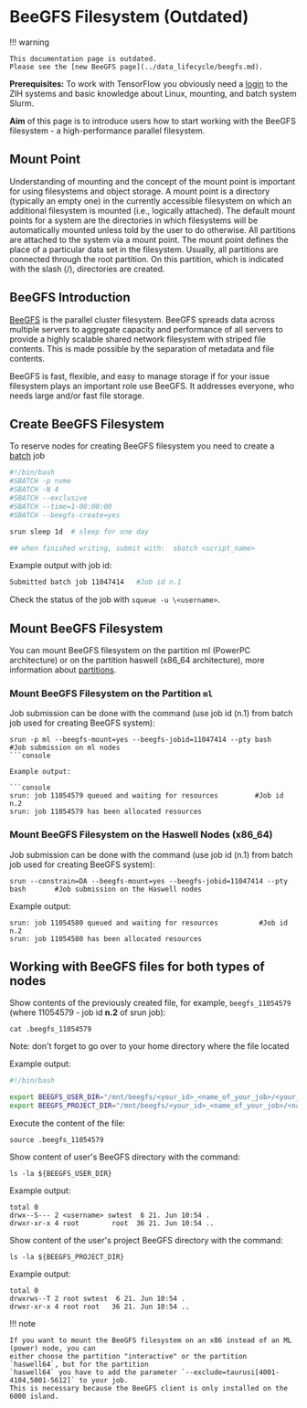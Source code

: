 # BeeGFS Filesystem (Outdated)

!!! warning

    This documentation page is outdated.
    Please see the [new BeeGFS page](../data_lifecycle/beegfs.md).

**Prerequisites:** To work with TensorFlow you obviously need a [login](../application/overview.md) to
the ZIH systems and basic knowledge about Linux, mounting, and batch system Slurm.

**Aim** of this page is to introduce
users how to start working with the BeeGFS filesystem - a high-performance parallel filesystem.

## Mount Point

Understanding of mounting and the concept of the mount point is important for using filesystems and
object storage. A mount point is a directory (typically an empty one) in the currently accessible
filesystem on which an additional filesystem is mounted (i.e., logically attached).  The default
mount points for a system are the directories in which filesystems will be automatically mounted
unless told by the user to do otherwise.  All partitions are attached to the system via a mount
point. The mount point defines the place of a particular data set in the filesystem. Usually, all
partitions are connected through the root partition. On this partition, which is indicated with the
slash (/), directories are created.

## BeeGFS Introduction

[BeeGFS](https://www.beegfs.io/content/) is the parallel cluster filesystem.  BeeGFS spreads data
across multiple servers to aggregate capacity and performance of all servers to provide a highly
scalable shared network filesystem with striped file contents. This is made possible by the
separation of metadata and file contents.

BeeGFS is fast, flexible, and easy to manage storage if for your issue
filesystem plays an important role use BeeGFS. It addresses everyone,
who needs large and/or fast file storage.

## Create BeeGFS Filesystem

To reserve nodes for creating BeeGFS filesystem you need to create a
[batch](../jobs_and_resources/slurm.md) job

```Bash
#!/bin/bash
#SBATCH -p nvme
#SBATCH -N 4
#SBATCH --exclusive
#SBATCH --time=1-00:00:00
#SBATCH --beegfs-create=yes

srun sleep 1d  # sleep for one day

## when finished writing, submit with:  sbatch <script_name>
```

Example output with job id:

```Bash
Submitted batch job 11047414   #Job id n.1
```

Check the status of the job with `squeue -u \<username>`.

## Mount BeeGFS Filesystem

You can mount BeeGFS filesystem on the partition ml (PowerPC architecture) or on the
partition haswell (x86_64 architecture), more information about [partitions](../jobs_and_resources/partitions_and_limits.md).

### Mount BeeGFS Filesystem on the Partition `ml`

Job submission can be done with the command (use job id (n.1) from batch job used for creating
BeeGFS system):

```console
srun -p ml --beegfs-mount=yes --beegfs-jobid=11047414 --pty bash                #Job submission on ml nodes
```console

Example output:

```console
srun: job 11054579 queued and waiting for resources         #Job id n.2
srun: job 11054579 has been allocated resources
```

### Mount BeeGFS Filesystem on the Haswell Nodes (x86_64)

Job submission can be done with the command (use job id (n.1) from batch
job used for creating BeeGFS system):

```console
srun --constrain=DA --beegfs-mount=yes --beegfs-jobid=11047414 --pty bash       #Job submission on the Haswell nodes
```

Example output:

```console
srun: job 11054580 queued and waiting for resources          #Job id n.2
srun: job 11054580 has been allocated resources
```

## Working with BeeGFS files for both types of nodes

Show contents of the previously created file, for example,
`beegfs_11054579` (where 11054579 - job id **n.2** of srun job):

```console
cat .beegfs_11054579
```

Note: don't forget to go over to your home directory where the file located

Example output:

```Bash
#!/bin/bash

export BEEGFS_USER_DIR="/mnt/beegfs/<your_id>_<name_of_your_job>/<your_id>"
export BEEGFS_PROJECT_DIR="/mnt/beegfs/<your_id>_<name_of_your_job>/<name of your project>"
```

Execute the content of the file:

```console
source .beegfs_11054579
```

Show content of user's BeeGFS directory with the command:

```console
ls -la ${BEEGFS_USER_DIR}
```

Example output:

```console
total 0
drwx--S--- 2 <username> swtest  6 21. Jun 10:54 .
drwxr-xr-x 4 root        root  36 21. Jun 10:54 ..
```

Show content of the user's project BeeGFS directory with the command:

```console
ls -la ${BEEGFS_PROJECT_DIR}
```

Example output:

```console
total 0
drwxrws--T 2 root swtest  6 21. Jun 10:54 .
drwxr-xr-x 4 root root   36 21. Jun 10:54 ..
```

!!! note

    If you want to mount the BeeGFS filesystem on an x86 instead of an ML (power) node, you can
    either choose the partition "interactive" or the partition `haswell64`, but for the partition
    `haswell64` you have to add the parameter `--exclude=taurusi[4001-4104,5001-5612]` to your job.
    This is necessary because the BeeGFS client is only installed on the 6000 island.
